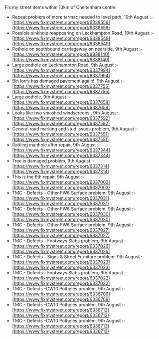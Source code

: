 Fix my street items within 10km of Cheltenham centre

<!-- fix_marker starts -->

- Repeat problem of more tarmac needed to level path, 10th August :- [https://www.fixmystreet.com/report/6338556](https://www.fixmystreet.com/report/6338556)
- Possible sinkhole reappearing on Leckhampton Road, 10th August :- [https://www.fixmystreet.com/report/6338549](https://www.fixmystreet.com/report/6338549)
- Pothole on southbound carriageway on nearside, 9th August :- [https://www.fixmystreet.com/report/6338140](https://www.fixmystreet.com/report/6338140)
- Large pothole on Leckhampton Road, 9th August :- [https://www.fixmystreet.com/report/6337994](https://www.fixmystreet.com/report/6337994)
- Bin lorry has damaged pavement again!, 9th August :- [https://www.fixmystreet.com/report/6337755](https://www.fixmystreet.com/report/6337755)
- Large pothole, 9th August :- [https://www.fixmystreet.com/report/6337658](https://www.fixmystreet.com/report/6337658)
- Looks like two smashed windscreens., 9th August :- [https://www.fixmystreet.com/report/6337592](https://www.fixmystreet.com/report/6337592)
- General road marking and stud issues problem, 9th August :- [https://www.fixmystreet.com/report/6337551](https://www.fixmystreet.com/report/6337551)
- Rattling manhole after repair, 9th August :- [https://www.fixmystreet.com/report/6337344](https://www.fixmystreet.com/report/6337344)
- Tree is damaged problem, 9th August :- [https://www.fixmystreet.com/report/6337314](https://www.fixmystreet.com/report/6337314)
- This is the 6th repair, 9th August :- [https://www.fixmystreet.com/report/6337003](https://www.fixmystreet.com/report/6337003)
- TMC - Defects - Other FW6  Surface problem, 9th August :- [https://www.fixmystreet.com/report/6337031](https://www.fixmystreet.com/report/6337031)
- TMC - Defects - Other FW6  Surface problem, 9th August :- [https://www.fixmystreet.com/report/6337030](https://www.fixmystreet.com/report/6337030)
- TMC - Defects - Other FW6  Surface problem, 9th August :- [https://www.fixmystreet.com/report/6337027](https://www.fixmystreet.com/report/6337027)
- TMC - Defects - Footways Slabs problem, 9th August :- [https://www.fixmystreet.com/report/6337026](https://www.fixmystreet.com/report/6337026)
- TMC - Defects - Signs & Street Furniture problem, 9th August :- [https://www.fixmystreet.com/report/6337023](https://www.fixmystreet.com/report/6337023)
- TMC - Defects - Footways Slabs problem, 9th August :- [https://www.fixmystreet.com/report/6337022](https://www.fixmystreet.com/report/6337022)
- TMC - Defects -CW10 Potholes problem, 9th August :- [https://www.fixmystreet.com/report/6336709](https://www.fixmystreet.com/report/6336709)
- TMC - Defects -CW10 Potholes problem, 9th August :- [https://www.fixmystreet.com/report/6336712](https://www.fixmystreet.com/report/6336712)
- TMC - Defects -CW10 Potholes problem, 9th August :- [https://www.fixmystreet.com/report/6336713](https://www.fixmystreet.com/report/6336713)

<!-- fix_marker ends -->